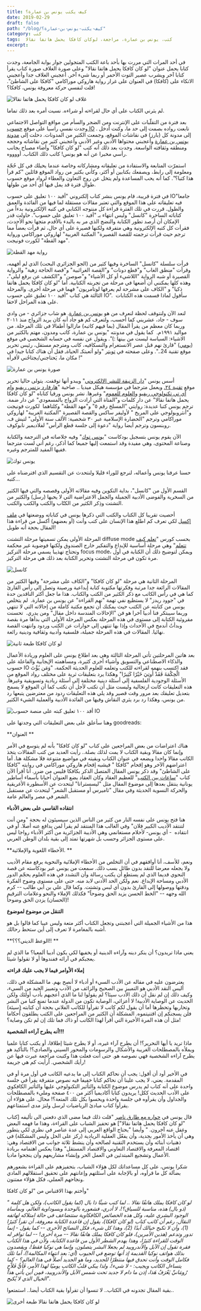 ```yaml
---
title: كيف يكتب يونس بن عمارة؟
date: 2019-02-29
draft: false
path: "/blog/كيف-يكتب-يونس-بن-عمارة؟"
category: كتب
tags:  كتب، يونس بن عمارة، مراجعة، لوكان كافكا يحمل هاتفا نقالا
excerpt:
---
```


في أحد المرات التي مررت بها بأحد باعة الكتب المتجولين جوار بوابة الجامعة، وجدت كتابا يحمل عنوان "لو كان كافكا يحمل هاتفا نقالا" وعلى صورة الغلاف صورة كتاب يقرأ كتابا آخر ويشرب عصير التوت الأحمر أو ربما شيء آخر. أعجبني الغلاف جدا وأعجبني الاتكاء على (كافكا) في العنوان على غرار رواية هاروكي موراكامي "كافكا على الشاطئ". قلت لنفسي حركة معروفة يونس، كافكا؟! 

![غلاف لو كان كافكا يحمل هاتفا نقالا](https://i.suar.me/8AEYn/l)

لم يثرني الكتاب على أي حال لقراءته أو شراءه. نسيت أمره بعد ذلك تماما. 

بعد فترة من التقلّبات على الإنترنت ومن الضجر والسأم من مواقع التواصل الاجتماعي وجدت نفسي راسيا على موقع [حسوب IO](https://io.hsoub.com/) . تابعت رواده بصمت إلى حد ما، وكنت أدخل إلى مدونة كل (بارز) في نقاشات الموقع، وجمعت الكثير من المدونات. دخلت إلى [مدونة يونس بن عمارة](https://younesleeyoungae.wordpress.com/) وأعجبني محتواها الأدبي وغير الأدبي وأعجبني كثير من نقاشاته وحججه ومنطقه وثقافته الواسعة. وجدت بعد ذلك أنه كتب "لو كان كافكا" وأضاء مصباح بجانب رأسي مخبرا عن أنه هو يونس! كاتب ذلك الكتاب. أووووه. 

استمرّت المتابعة والاستفادة من تعليقاته ومشاركاته وخاصة عندما يحيلك في كل حُجّة ومعلومة إلى رابط، ويصفعك بكتابين أو أكثر، وكأني بكثير من رواد الموقع قائلين "كم قرأ هذا كتبا؟". كما أنه يحب المساعدة ولم يتخل عن روح التعاون والعطاء لرواد موقع حسوب طوال فترة قد يمل فيها أي أحد من طولها. 

في فترة قريبة، قام يونس بنشر كتاب إلكتروني "أفيد ١٠٠ تعليق على حسوب IO"جامعا فيه تعليقاته على هذا الموقع والتي تعتبر مقالات مستقلة لما فيها من الفائدة والعمق والطول. قررت في تلك الفترة قراءة كل منتوجه الكتابي في كتبه الإلكترونية بدءاً من كتاباته الساخرة "كانسل" وليس انتهاء بـ "أفيد ١٠٠ تعليق على حسوب". حاولت قدر الإمكان أن أرصد تطور الكتابة والنضج الذي مر به بالبدء بالأقدم متجها نحو الأحدث، فقرأت كل كتبه الإلكترونية وهي متفرقة ولكنها قصيرة على أي حال، ثم قرأت بعضاً مما ترجم حيث قرأت ترجمته للقصة القصيرة" المكتبة الغربية" لهاروكي موراكامي ورواية "مهد القطة" لكورت فونيجت.

![رواية مهد القطة](https://i.suar.me/70pMG/l)

قرأت سلسلة "كانسل" الساخرة وفيها كثير من (الجو الجزائري البحت) الذي لم أفهمه، وقرأت "منطق الغاب" و"قطع دونات" و"القصة الغرائبية" و"قصة الحاجة زهية" والرواية القصيرة أو شبه الرواية "اللاشيء أو كل الأشياء" و"صوصن" و"الكشف عن برقع ليلى"، وهذه كلها يمكنني أن أضعها في مرحلة من تجربته الكتابية. أما "لو كان كافكا يحمل هاتفا ذكيا" و "الكاف على مشرحة لم يعرفها لوتامريون" فهما في مرحلة أخرى. والمرحلة الثالثة هي كتاب "أفيد ١٠٠ تعليق على حسوب IO".  سأقول لماذا قسمت هذه الكتابات على هذه المراحل لاحقا. 

لنعد الآن ولنتوقف لحظة لنعرف من هو [يونس بن عمارة](https://aliqtisadi.com/%D8%B4%D8%AE%D8%B5%D9%8A%D8%A7%D8%AA/%D9%8A%D9%88%D9%86%D8%B3-%D8%A8%D9%86-%D8%B9%D9%85%D8%A7%D8%B1%D8%A9/). هو شاب جزائري - من وادي سوف - جاد، عشريني كما أحسب، ولتعرف كم هو جاد أنه كان يريد الزواج منذ ٢٠١١ وربما كان معظم من يقرأ المقال (بما فيهم كاتبه) مازالوا أطفالا في تلك المرحلة. من مواليد ١٩٩١م.  كما يقول في مدونته "يونس بن عمارة، كاتب ومدون، مهتم بالكثير من الاشياء: السياسة ليست من بينها :)". ويقول عن نفسه في حسابه الشخصي في موقع ([يومي](https://yawm.me/@younes)) "قارئ نهم قبل عصر الانستغرام والنسكافيه، كاتب ومترجم مستقل، رئيس تحرير موقع تقنية 24..". وعلى صفحته في [تويتر](https://twitter.com/YounesBenAmara) "ولو أتعبتكـ الحياةـ فقل أن هناك كتابا جيدا في مكان ما، يَحتاجني/يجتاحُني لأقرأه !"

![صورة يونس بن عمارة](https://i.suar.me/dZqPl/l)

أسس يونس "[دار الزنبقة للنشر الإلكتروني](https://aliqtisadi.com/%D8%B4%D8%B1%D9%83%D8%A7%D8%AA/%d8%af%d8%a7%d8%b1-%d8%a7%d9%84%d8%b2%d9%86%d8%a8%d9%82%d8%a9-%d9%84%d9%84%d9%86%d8%b4%d8%b1-%d8%a7%d9%84%d8%a5%d9%84%d9%83%d8%aa%d8%b1%d9%88%d9%86%d9%8a-%d8%a7%d9%84%d8%ad%d8%b1/)" ويبدو أنها توقفت. يتولى حاليا تحرير موقع [تقنية ٢٤.](https://taqnia24.com/) ويعمل مترجما في مؤسسة هيكل ميديا .. صاحبة "[هارفارد بزنس ريفيو](https://hbrarabic.com/) و[إم أي تي تكنولوجي ريفيو](https://technologyreview.ae/) و[العلوم للعموم](https://www.popsci.ae/)" وغيرها. نشر يونس ورقيا كتاباه "لو كان كافكا يحمل هاتفا نقالا" عن دار كلمات و"الفتاة التي أرادت الزواج بالمسعودي" عن دار ضمة. ترجم يونس كتبا عديدة: روايتي "المسلخ رقم ٥" و"مهد القطة" وكلتاهما  لكورت فونيجت و"أنثروبولوجي على المريخ " لأوليفر ساكس والقصة القصيرة "المكتبة الغريبة" لهاروكي موراكامي وترجم "الحضارة الإسلامية عبر ٣٠ شخصية: الألف سنة الأولى" لتيش ف. روبنسون وترجم أيضا رواية "دعوة إلى جلسة قطع الرأس" لفلاديمير نابوكوف. 

الآن يقوم يونس بتسجيل بودكاست "[يونس توك](https://ar-podcast.com/younes-talk/)" وفيه خلاصاته في الترجمة والكتابة وصناعة المحتوى، وهي مفيدة وقد استمعت إليها جميعا كما أذكر، رغم أني لست مترجما ففيها المفيد للمترجم وغيره. 

![يونس توك](https://i.suar.me/O8Q9B/l)

حسنا عرفنا يونس وأعماله، لنرجع للوراء قليلا ولنتحدث عن التقسيم الذي افترضناه على كتبه... 

القسم الأول من "كانسل"، بداية التكوين وفيه مقالاته الأولى وقصصه والتي فيها الكثير من السخرية والفوضى الأدبية الجميلة والجمل الاعتراضية التي لا يحبها (رسل) والكثير من التشتت وذِكر الكثير من الكتّاب والكتب والكتب والكتب. 

أحصيت تقريبا كل الكتاب والكتب التي ذكرها يونس في كتاباته ووضعتها في [ملف إكسل](https://drive.google.com/open?id=1yFLaHzg0xTGizgSqFSjkMcqvAOUUBDo6) لكي تعرف كم اطلع هذا الإنسان على كتب وأنت (أو بعضهم) أكسل من قراءة هذا المقال بحجة أنه طويل! 

المرحلة الأولى يمكن تسميتها مرحلة التشتت diffuse mode بحسب كورس "[تعلم كيف تتعلم](https://www.coursera.org/learn/learning-how-to-learn)" وهي مرحلة أساسية للإبداع والتفكير خارج الصندوق ولكنها فوضوية غير محكمة وتحتاج تهذيبا يسمي مرحلة التركيز focus mode، ويمكن لتوضيح ذلك أن الكتابة في أول مرة تكون في مرحلة التشتت وتحرير الكتابة بعد ذلك هي مرحلة التركيز.

![كانسل](https://i.suar.me/joVnW/l)

المرحلة الثانية هي مرحلة "لو كان كافكا" و"الكاف على مشرحة" وفيها الكثير من المقالات الرائعة جدا مرتبة وفكرتها مكتوبة كتابة إبداعية ورصينة وتصل إلى رأس القارئ كما هي في رأس الكاتب مع ذكر الكثير من الكتب والكتاب. هذا ما جعل أكثر الناقدين حدة في "جوود ريدز" لا يستطيع نفي تهمة "نهم القراءة" عن يونس بن عمارة.  لم يتخلص يونس من كتابته عن الكتب حيث يمكنك أن تجمع مكتبة كاملة من إحالاته التي لا تنتهي وربما سيبتكر فنا أدبيا آخرا هو فن "الإحالات المندسة داخل مقال" ومن يدري.  تحسنت مقروئية الكتابة إلى مستوى في هذه المرحلة بعكس المرحلة الأولى التي بدأها مرة بقصة وبدأتُ أندمج في الأحداث وإذا بها تنتهي إلى حوارات عن الكتب وردود وانتهت القصة نهائيا. المقالات في هذه المرحلة جميلة، فلسفية وأدبية وثقافية ودينية رائعة. 

![لو كان كافكا طبعة ثانية](https://i.suar.me/reNql/l)

بعد هاتين المرحلتين تأتي المرحلة الثالثة وهي بعد اطلاع يونس على العلوم وريادة الأعمال والذكاء الاصطناعي والتسويق وأشياء أخرى كثيرة، ومساهمته الإيجابية والفاعلة على حسوب IO فقد اكتسب بنهمه لقراءته للكتب وتعلمه للعلوم الحديثة الحكمة، "وَمَن يُؤْتَ الْحِكْمَةَ فَقَدْ أُوتِيَ خَيْرًا كَثِيرًا" وهكذا يرد بتعليقات ثرية على مختلف رواد الموقع من الأسئلة الوجودية الفلسفية إلى أسئلة دينية مختلفة إلى أسئلة ريادية وتسويقية وغيرها. هذه التعليقات كانت ارتجالية وليست مثل أن تكتب لأجل أن تكتب كما أن الموقع لا يسمح بتعديل تعليقك بعد مرور وقت قصير وقد يلي هذه التعليقات ردود من معترضين يتبعها رد من يونس، وهكذا رد برد يثري النقاش وفيها من الفائدة الأدبية والعملية الشيء الكثير. 

![أفد ١٠٠ تعليق كبته على منصة حسوب IO ](https://i.suar.me/34Nwn/l)

وهنا سأعلق على بعض التعليقات التي وجدتها على goodreads:

**العنوان **

هناك اعتراضات من بعض المراجعين على كتاب "لو كان كافكا" بأنه لم يتوسع في الأمر وإنما كان مقالا وبقية الكتاب لا يمت لذلك بصلة.. رأيت العديد من كتب المقالات يتخذ الكاتب مقالا واحدا ويضعه في عنوان الكتاب وبقيته في مواضيع متنوعة فلا مشكلة هنا. أما اعتراضهم الآخر وهو إقحام "كافكا " فيشبه إقحام هاروكي موراكامي في روايته "كافكا على الشاطئ" وقد ذكر يونس المقال المتصل الذكر بكافكا فليس من ضرر. أنا أقرأ الآن كتاب "[ساعات بين الكتب](https://www.hindawi.org/books/18605304/)" للعظيم العقاد وكان العقاد يضع العنوان أحيانا بأسماء أساطير يونانية ينتقل بعدها إلى موضوع المقال مثل "ليسستراتا" ليتحدث عن الأسطورة الأغريقية والحركة النسوية الحديثة وفي مقال "ثاميرس أو مستقبل الشعر" ليتحدث عن مستقبل الشعر في مصر والعالم عامة. 

**انتقاده القاسي على بعض الأدباء**

هنا فتح يونس على نفسه النار من كثير من الناس الذين سيسيئون له بحجة "ومن أنت لتنتقد الأديب الكبير فلان" وفي الغالب هذا المنتقد لم يقرأ لمن يدافع عنه أصلا. أو في انتقاده  - أي يونس- لأحلام مستغانمي وهي الأديبة الجزائرية من أكثر الأدباء رواجا ليس على مستوى الجزائر وحسب بل شهرتها تمتد إلى بقية بلدان الوطن العربي. 

**الأخطاء اللغوية والإملائية. **

ونعم، للأسف، أنا أوافقهم في أن التخلص من الأخطاء الإملائية والنحوية يرفع مقام الأديب ولا يجعله معرضا للنقد بدون طائل بسب ذلك. سمعت من يونس عبر بودكاسته عن قصة النحوي قديما الذي لم يستطع أن يكتب رسالة وأن التشدد في هذه العلوم يحجّم الدور الأدبي ومساحة الإبداع. نعم ولكن الحد الأدنى لابد منه. حتى على مستوى وضوح الفكرة ودقتها ووصولها إلى القارئ بدون أي لبس وتشتت. وكما قال علي بن أبي طالب -- كرم الله وجهه -- "الخط الحسن يزيد الحق وضوحاً" فكذلك الإملاء والنحو وعلامات الترقيم (الحسان) يزدن الحق وضوحاً!

**التنقل من موضوع لموضوع**

هذا من الأشياء الجميلة التي أعجبتني وتجعل الكتاب أكثر متعة وليس عيبا كما قالوا بل هو أشبه بالمغامرة لا تعرف إلى أين ستحط رحالك. 

**الوعظ الديني؟؟؟!! **

يعني ماذا تريدون؟ أن ينكر دينه وآراءه الدينية أو يخفيها لكي يكون أديبا ألمعيا؟ ما الذي لم يعجبكم في آرائه ففندوها أو لا تقولوا شيئا.  

**إملاء الأوامر فيما لا يجب عليك قراءته**

يعترضون عليه في مقاله عن الأدب السيء أو أدباء لا أنصح بهم. ما المشكلة في ذلك، أليس النقد الأدبي هو التمييز بين الصحيح والزائف من الأدب وتمييز الجيد من السيء، وكيف ذلك إن لم نقل أن ذلك الأدب سيئا؟ لم يقولوا لنا ما الذي أعجبهم بأدب أولئك ولكن الحديث عن الوصاية الأدبية! لا أعزائي، الوصاية تكون من الدولة عندما تمنع كتبا من النشر وتحاربها وتحظرها أما أن يقول لكم كاتب لا تقرأوا للكاتب الفلاني بحجة أن كتابته (ٍسيئة) فلن يسجنكم إن اقتنيتموه. المشكلة أن الكثير من المراجعين على الكتب يطلقون أحكاما مثل أن هذه المرة الأخيرة التي أقرأ لهذا الكاتب أو ذاك فما تلك إن لم تكن وصاية؟!

**أنه يطرح آراءه الشخصية!!!**

ماذا تريد يا أيها النحرير؟! أن يطرح آراء غيره، أو لا يطرح شيئا إطلاقا، أو يكتب كتابا علميا ويملأه بالمصطلحات الغريبة والأشكال والرسومات والمحور السيني والصادي؟! بالتأكيد هو يطرح آراءه الشخصية فهي نصوصه هو. حتى أنت فعلت هذا وكتبت مراجعة عبرت فيها عن رأيك الشخصي. أرأيت كم هي جريمة!

في الأخير أود أن أقول: يجب أن نحاكم الكتاب إلى ما يدعيه الكاتب في أول مرة أو في المقدمة. يعني، لا يجب علينا أن نحاكم كتابا خفيفا فيه نصوص متفرقة يقرأ في جلسة واحدة على أنه كتاب لم يدرس موضوع الكتابة والتأثير التكنولوجي عليها والتأثير الكافكوي على الأدب الحديث ككل! يريدون كتابا أكاديميا أكثر من ٤٠٠ صفحة ومليء بالمصطلحات والجداول وأن يقرأوه في جلسة واحدة ويحسوا بكل تلك المتعة؟! محال. على هؤلاء أن يقرأوا كتاب مبادئ الرياضيات لرسل ولنرَ مدى استمتاعهم.  

قال يونس في [حواره مع طارق ناصر](https://tareknac.wordpress.com/2018/07/27/younes-ben-amara/) "قلت ذلك فيما مضى الذي دفعني الى تأليفه [كتاب "لو كان كافكا يحمل هاتفا نقالا"] هو تحفيز الشباب على القراءة، وهذا ما فهمه البعض وغفل عنه آخرون. " وأيضا "يحتاج الواقع العربي إلى عدة عناصر في نظري لكي يتطور وهي أن يأخذ الأمور بجدية، وأن يفعّل العقلية الريادية (ركز على الحل وليس المشكلة) في ذهنيات أبنائه وأن يستخدم التقنية لصالحه وأن ينشط ثلاثة جوانب من الاقتصاد وهي: اقتصاد المعرفة والاقتصاد التعاوني والاقتصاد المستقل" وهذا يعكس اهتمامه بريادة الأعمال وتشجيع المبتدئين في العمل الحر وإنشاء مشاريعهم وأن ينجحوا ماديا. 

شكرا يونس، على كل مساعداتك لكل هؤلاء الشباب، بتحفيزهم على القراءة بشعورهم بضآلة كل ما قرأوه، أو بالإجابة على أسئلتهم وإعانتهم على تحقيق استقلالهم المادي ونجاحهم العملي، فكل هؤلاء ممتنون.

وأختم بهذا الاقتباس من "لو كان كافكا" 

*" لو كان كافكا يملك هاتفًا نقالا .. لما كتب شيئًا ذا بال (كما يقول الكاتب)، ولكن هل كلمة (ذو بال) هذه، مناسبة للسياق؟!، لا أدري، فشعوره بالوحدة وبسوداوية العالم، وبمأساة الوجود البشري عليه، وكل هذه الخصائص الكافكاوية ستتضاعف في حالة امتلاكه لهاتفه النقال، رغم أن كاتب كتاب (لو كان كافكا)، يقول إن قاعدة الكتابة معروفة، أن تقرأ كثيرًا (1)، وأن لا تكبح خيالك أبدًا (2)، وهذا كل شيء، فكل النصائح الأخرى -- كما يقول - إنما تدور وتدعم (هذين الأمرين)، فلو كان كافكا يملك هاتفًا نقالا -- مرة أخرى! -- لما توافر له الوقت للقراءة كثيرًا، وهذا يهدم الشطر الأول من قاعدة الكتابة، ولأن في هذا الكتاب فقرة تقول إن الآبل والأندروييد لم يجعلا البشر يتصلون، وإنما هي نوكيا فقط!، ويقصدون بذلك هواتف نوكيا القديمة إذ أنها توضع في الجيوب (أي: بعد انتهاء المكالمة!)، أما تلك فكامل الوقت وأنت تحدق فيها منتظرًا للجديد، وما هو الجديد أصلاً في هذا العالم؟ - كما يتساءل الكاتب ويجيب: - لا شيء!، ولذا يبكي قلبُ الكاتب يوميًا لهذا الأمر، فَأيُّ فَلاَّحٍ رُومَانيِّ يَعْرَفُ هَذا، إذن ما دام لا جديد تحت شمس الآبل والأندروييد، فمِن أين يأتي هذا الخيال الذي لا يُكبح".*

بقية المقال تجدونه في الكتاب.. لا تنسوا أن تقرأوا بقية الكتاب أيضا.. استمتعوا..

![لو كان كافكا يحمل هاتفا نقالا طبعة أخرى](https://i.suar.me/ooJax/l)